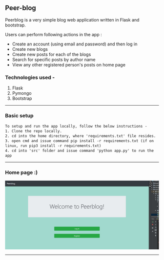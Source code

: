 ## Peer-blog

Peerblog is a very simple blog web application written in Flask and bootstrap.

Users can perform following actions in the app : 
- Create an account (using email and password) and then log in
- Create new blogs 
- Create new posts for each of the blogs
- Search for specific posts by author name
- View any other registered person's posts on home page


### Technologies used -

1.  Flask
2.  Pymongo
3.  Bootstrap
<hr>

### Basic setup

```
To setup and run the app locally, follow the below instructions -
1. Clone the repo locally.
2. cd into the home directory, where 'requirements.txt' file resides.
3. open cmd and issue command pip install -r requirements.txt (if on linux, run pip3 install -r requirements.txt)
4. cd into 'src' folder and issue command 'python app.py' to run the app
```

<hr>

### Home page :)

![home_page](src/static/assets/Homepage.jpg)
<hr>
